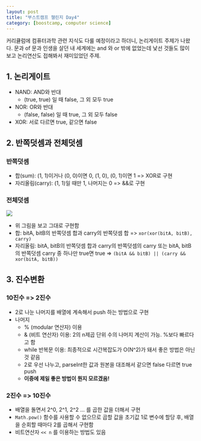 ```yaml
---
layout: post
title: "부스트캠프 챌린지 Day4"
category: [boostcamp, computer science]
---
```


커리큘럼에 컴퓨터과학 관련 지식도 다룰 예정이라고 하더니, 논리게이트 주제가 나왔다. 문과 of 문과 인생을 살던 내 세계에는 and 와 or 밖에 없었는데 낯선 것들도 많이 보고 논리연산도 접해봐서 재미있었던 주제.

## **1. 논리게이트**

-   NAND: AND와 반대
    -   (true, true) 일 때 false, 그 외 모두 true
-   NOR: OR와 반대
    -   (false, false) 일 때 true, 그 외 모두 false
-   XOR: 서로 다르면 true, 같으면 false

## **2. 반쪽덧셈과 전체덧셈**

### **반쪽덧셈**

-   합(sum): (1, 1)이거나 (0, 0)이면 0, (1, 0), (0, 1)이면 1 => XOR로 구현
-   자리올림(carry): (1, 1)일 때만 1, 나머지는 0 => &&로 구현

### **전체덧셈**

![](https://camo.githubusercontent.com/7b592d21090888ccd5edba0413f6a3c649978969/687474703a2f2f7075626c69632e636f646573717561642e6b722f6a6b2f637332332f73746570312d66756c6c61646465722e706e67)

-   위 그림을 보고 그대로 구현함
-   합: bitA, bitB의 반쪽덧셈 합과 carry의 반쪽덧셈 합 => `xor(xor(bitA, bitB), carry)`
-   자리올림: bitA, bitB의 반쪽덧셈 합과 carry의 반쪽덧셈의 carry 또는 bitA, bitB의 반쪽덧셈 carry 중 하나만 true면 true => `(bitA && bitB) || (carry && xor(bitA, bitB))`

## **3. 진수변환**

### **10진수 => 2진수**

-   2로 나눈 나머지를 배열에 계속해서 push 하는 방법으로 구현
-   나머지
    -   % (modular 연산자) 이용
    -   & (비트 연산자) 이용: 2의 n제곱 단위 수의 나머지 계산이 가능. %보다 빠르다고 함
    -   while 반복문 이용: 최종적으로 시간복잡도가 O(N^2)가 돼서 좋은 방법은 아닌 것 같음
    -   2로 우선 나누고, parseInt한 값과 원본을 대조해서 같으면 false 다르면 true push
    -   **이중에 제일 좋은 방법이 뭔지 모르겠음!**

### **2진수 => 10진수**

-   배열을 돌면서 2^0, 2^1, 2^2 ... 를 곱한 값을 더해서 구현
-   `Math.pow()` 함수를 사용할 수 없으므로 곱할 값을 초기값 1로 변수에 할당 후, 배열을 순회할 때마다 2를 곱해서 구현함
-   비트연산자 `<< n` 를 이용하는 방법도 있음
